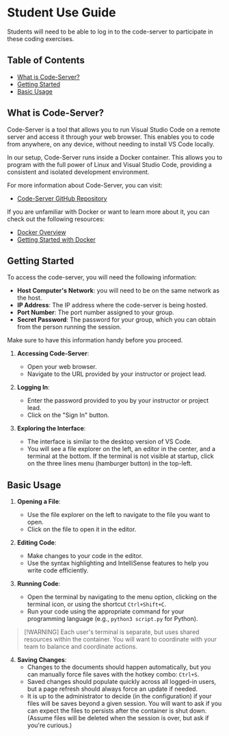 # Student Use Guide
Students will need to be able to log in to the code-server to participate in these coding exercises. 

## Table of Contents
- [What is Code-Server?](#what-is-code-server)
- [Getting Started](#getting-started)
- [Basic Usage](#basic-usage)

## What is Code-Server?

Code-Server is a tool that allows you to run Visual Studio Code on a remote server and access it through your web browser. This enables you to code from anywhere, on any device, without needing to install VS Code locally.

In our setup, Code-Server runs inside a Docker container. This allows you to program with the full power of Linux and Visual Studio Code, providing a consistent and isolated development environment.

For more information about Code-Server, you can visit:
- [Code-Server GitHub Repository](https://github.com/coder/code-server)

If you are unfamiliar with Docker or want to learn more about it, you can check out the following resources:
- [Docker Overview](https://www.docker.com/why-docker)
- [Getting Started with Docker](https://docs.docker.com/get-started/)


## Getting Started

To access the code-server, you will need the following information:

- **Host Computer's Network**: you will need to be on the same network as the host.
- **IP Address**: The IP address where the code-server is being hosted.
- **Port Number**: The port number assigned to your group.
- **Secret Password**: The password for your group, which you can obtain from the person running the session.

Make sure to have this information handy before you proceed.

1. **Accessing Code-Server**:
    - Open your web browser.
    - Navigate to the URL provided by your instructor or project lead.

2. **Logging In**:
    - Enter the password provided to you by your instructor or project lead.
    - Click on the "Sign In" button.

3. **Exploring the Interface**:
    - The interface is similar to the desktop version of VS Code.
    - You will see a file explorer on the left, an editor in the center, and a terminal at the bottom. If the terminal is not visible at startup, click on the three lines menu (hamburger button) in the top-left.

## Basic Usage

1. **Opening a File**:
    - Use the file explorer on the left to navigate to the file you want to open.
    - Click on the file to open it in the editor.

2. **Editing Code**:
    - Make changes to your code in the editor.
    - Use the syntax highlighting and IntelliSense features to help you write code efficiently.

3. **Running Code**:
    - Open the terminal by navigating to the menu option, clicking on the terminal icon, or using the shortcut `Ctrl+Shift+C`.
    - Run your code using the appropriate command for your programming language (e.g., `python3 script.py` for Python).
> [!WARNING] Each user's terminal is separate, but uses shared resources within the container. You will want to coordinate with your team to balance and coordinate actions.

4. **Saving Changes**:
    - Changes to the documents should happen automatically, but you can manually force file saves with the hotkey combo: `Ctrl+S`.
    - Saved changes should populate quickly across all logged-in users, but a page refresh should always force an update if needed.
    - It is up to the administrator to decide (in the configuration) if your files will be saves beyond a given session. You will want to ask if you can expect the files to persists after the container is shut down. (Assume files will be deleted when the session is over, but ask if you're curious.)
